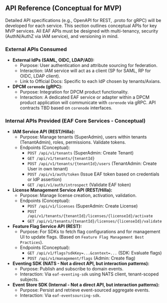 ## API Reference (Conceptual for MVP)

Detailed API specifications (e.g., OpenAPI for REST, .proto for gRPC) will be developed for each service. This section outlines conceptual APIs for key MVP services. All EAF APIs must be designed with multi-tenancy, security (AuthN/AuthZ via IAM service), and versioning in mind.

### External APIs Consumed

* **External IdPs (SAML, OIDC, LDAP/AD):**
  * Purpose: User authentication and attribute sourcing for federation.
  * Interaction: IAM service will act as a client (SP for SAML, RP for OIDC, LDAP client).
  * Link to Official Docs: Specific to each IdP chosen by tenants/Axians.
* **DPCM `corenode` (gRPC):**
  * Purpose: Integration for DPCM product functionality.
  * Interaction: A dedicated EAF service or adapter within a DPCM product application will communicate with `corenode` via gRPC. API contracts TBD based on `corenode` interfaces.

### Internal APIs Provided (EAF Core Services - Conceptual)

* **IAM Service API (REST/Hilla):**
  * Purpose: Manage tenants (SuperAdmin), users within tenants (TenantAdmin), roles, permissions. Validate tokens.
  * Endpoints (Conceptual):
    * `POST /api/v1/tenants` (SuperAdmin: Create Tenant)
    * `GET /api/v1/tenants/{tenantId}`
    * `POST /api/v1/tenants/{tenantId}/users` (TenantAdmin: Create User in own tenant)
    * `POST /api/v1/auth/token` (Issue EAF token based on credentials or IdP assertion)
    * `GET /api/v1/auth/introspect` (Validate EAF token)
* **License Management Service API (REST/Hilla):**
  * Purpose: Manage license creation, activation, validation.
  * Endpoints (Conceptual):
    * `POST /api/v1/licenses` (SuperAdmin: Create License)
    * `POST /api/v1/tenants/{tenantId}/licenses/{licenseId}/activate`
    * `GET /api/v1/tenants/{tenantId}/licenses/{licenseId}/validate`
* **Feature Flag Service API (REST):**
  * Purpose: For SDKs to fetch flag configurations and for management UI to update flags. (Based on `Feature Flag Management Best Practices`).
  * Endpoints (Conceptual):
    * `GET /api/v1/flags?sdkKey=...&context=...` (SDK: Evaluate flags)
    * `POST /api/v1/management/flags` (Admin: Create flag)
* **Eventing SDK (NATS - Not a direct API, but interaction patterns):**
  * Purpose: Publish and subscribe to domain events.
  * Interaction: Via `eaf-eventing-sdk` using NATS client, tenant-scoped subjects.
* **Event Store SDK (Internal - Not a direct API, but interaction patterns):**
  * Purpose: Persist and retrieve event-sourced aggregate events.
  * Interaction: Via `eaf-eventsourcing-sdk`.
